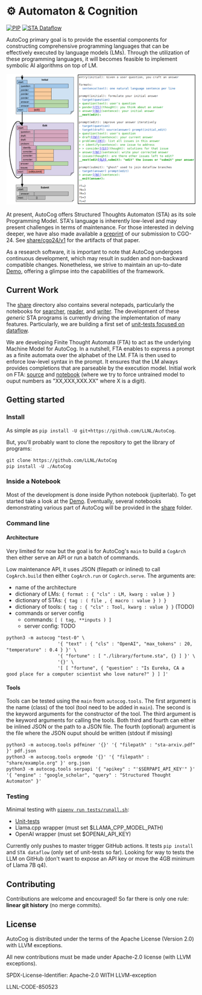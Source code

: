 &#9881; Automaton & Cognition
=============================

[![PIP](https://github.com/LLNL/AutoCog/workflows/pip/badge.svg)](https://github.com/LLNL/AutoCog/actions)
[![STA Dataflow](https://github.com/LLNL/AutoCog/workflows/dataflow/badge.svg)](https://github.com/LLNL/AutoCog/actions)

AutoCog primary goal is to provide the essential components for constructing comprehensive programming languages that can be effectively executed by language models (LMs). Through the utilization of these programming languages, it will becomes feasible to implement symbolic AI algorithms on top of LM.

[![Experiments for version 1 of the CGO-24 paper](./share/cgo24/v1/composite.png)](./share/cgo24/v1)

At present, AutoCog offers Structured Thoughts Automaton (STA) as its sole Programming Model. STA's language is inherently low-level and may present challenges in terms of maintenance. For those interested in delving deeper, we have also made available a [preprint](https://arxiv.org/abs/2306.10196) of our submission to CGO-24. See [share/cgo24/v1](./share/cgo24/v1) for the artifacts of that paper.

As a research software, it is important to note that AutoCog undergoes continuous development, which may result in sudden and non-backward compatible changes. Nonetheless, we strive to maintain an up-to-date [Demo](./demo.ipynb), offering a glimpse into the capabilities of the framework. 

## Current Work

The [share](./share) directory also contains several notepads, particularly the notebooks for [searcher](./share/searcher.ipynb), [reader](./share/reader.ipynb), and [writer](./share/writer.ipynb). The development of these _generic_ STA programs is currently driving the implementation of many features. Particularly, we are building a first set of [unit-tests focused on dataflow](./tests/unittests).

We are developing Finite Thought Automata (FTA) to act as the underlying Machine Model for AutoCog. In a nutshell, FTA enables to express a prompt as a finite automata over the alphabet of the LM. FTA is then used to enforce low-level syntax in the prompt. It ensures that the LM always provides completions that are parseable by the execution model. Initial work on FTA: [source](./autocog/automatons/fta) and [notebook](./share/fta.ipynb) (where we try to force untrained model to ouput numbers as "XX,XXX,XXX.XX" where X is a digit).

## Getting started

### Install

As simple as `pip install -U git+https://github.com/LLNL/AutoCog`.

But, you'll probably want to clone the repository to get the library of programs:
```
git clone https://github.com/LLNL/AutoCog
pip install -U ./AutoCog
```

### Inside a Notebook

Most of the development is done inside Python notebook (jupiterlab).
To get started take a look at the [Demo](./demo.ipynb).
Eventually, several notebooks demonstrating various part of AutoCog will be provided in the [share](./share) folder.

### Command line

#### Architecture

Very limited for now but the goal is for AutoCog's `main` to build a `CogArch` then either serve an API or run a batch of commands.

Low maintenance API, it uses JSON (filepath or inlined) to call `CogArch.build` then either `CogArch.run` or `CogArch.serve`.
The arguments are:
 - name of the architecture
 - dictionary of LMs: `{ format : { "cls" : LM, kwarg : value } }`
 - dictionary of STAs: `{ tag : ( file , { macro : value } ) }`
 - dictionary of tools: `{ tag : { "cls" : Tool, kwarg : value } }` (TODO)
 - commands or server config
   - commands: `[ ( tag, **inputs ) ]`
   - server config: TODO
```
python3 -m autocog "test-0" \
                   '{ "text" : { "cls" : "OpenAI", "max_tokens" : 20, "temperature" : 0.4 } }' \
                   '{ "fortune" : [ "./library/fortune.sta", {} ] }' \
                   '{}' \
                   '[ [ "fortune", { "question" : "Is Eureka, CA a good place for a computer scientist who love nature?" } ] ]'
```

#### Tools

Tools can be tested using the `main` from `autocog.tools`.
The first argument is the name (class) of the tool (tool need to be added in `main`).
The second is the keyword arguments for the constructor of the tool.
The third argument is the keyword arguments for calling the tools.
Both third and fourth can either be inlined JSON or the path to a JSON file.
The fourth (optional) argument is the file where the JSON ouput should be written (stdout if missing)

```
python3 -m autocog.tools pdfminer '{}' '{ "filepath" : "sta-arxiv.pdf" }' pdf.json
python3 -m autocog.tools orgmode '{}' '{ "filepath" : "share/example.org" }' org.json
python3 -m autocog.tools serpapi '{ "apikey" : "'$SERPAPI_API_KEY'" }' '{ "engine" : "google_scholar", "query" : "Structured Thought Automaton" }'
```

### Testing

Minimal testing with [`pipenv run tests/runall.sh`](./tests/runall.sh):
 - [Unit-tests](./tests/unittests)
 - Llama.cpp wrapper (must set $LLAMA_CPP_MODEL_PATH)
 - OpenAI wrapper (must set $OPENAI_API_KEY)
 
Currently only pushes to master trigger GitHub actions.
It tests `pip install` and `STA dataflow` (only set of unit-tests so far).
Looking for way to tests the LLM on GitHub (don't want to expose an API key or move the 4GB minimum of Llama 7B q4).

## Contributing

Contributions are welcome and encouraged!
So far there is only one rule: **linear git history** (no merge commits).

## License

AutoCog is distributed under the terms of the Apache License (Version 2.0) with LLVM exceptions.

All new contributions must be made under Apache-2.0 license (with LLVM exceptions).

SPDX-License-Identifier: Apache-2.0 WITH LLVM-exception

LLNL-CODE-850523
